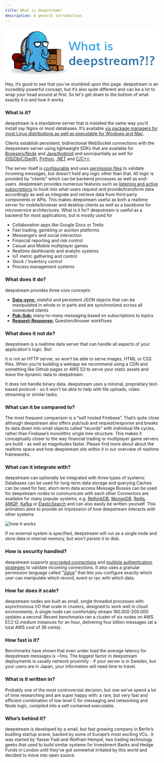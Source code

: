 ```yaml
---
title: What is deepstream?
description: A general introduction
---
```

<style type="text/css">
.main-title{display:none}
.content li {
    padding: 0 20px;
    position: relative;
    line-height: 26px;
}</style>
![What is deepstream?](what-is-deepstream-header.png)

Hey, it’s good to see that you’ve stumbled upon this page. deepstream is an incredibly powerful concept, but it’s also quite different and can be a lot to wrap your head around at first. So let's get down to the bottom of what exactly it is and how it works.

### What is it?
deepstream is a standalone server that is installed the same way you’d install say Nginx or most databases. It’s available [via package managers for most Linux distributions as well as executable for Windows and Mac](/install/).

Clients establish persistent, bidirectional WebSocket connections with the deepstream server using lightweight SDKs that are available for [Browsers/Node](/tutorials/core/getting-started-quickstart/#getting-the-client) and [Java/Android](/install/android/) and soon/partially as well for [iOS(ObjC/Swift)](https://github.com/deepstreamIO/deepstream.io/issues/68), [Python](https://github.com/deepstreamIO/deepstream.io/issues/72), [.NET](https://github.com/deepstreamIO/deepstream.io/issues/70) and [C/C++](/deepstreamIO/deepstream.io/issues/69).

The server itself is [configurable](/docs/server/configuration/) and uses [permission files](/tutorials/core/permission-conf-simple/) to validate incoming messages, but doesn’t hold any logic other than that. All logic is provided by “clients” which can be backend processes as well as end-users. deepstream provides numerous features such as [listening and active subscriptions](/tutorials/core/active-data-providers/) to hook into what users request and provide/transform data accordingly as well as integrate and retrieve data from third party components or APIs.
This makes deepstream useful as both a realtime server for mobile/browser and desktop clients as well as a backbone for microservice architectures.
What is it for?
deepstream is useful as a backend for most applications, but is mostly used for

- Collaboration apps like Google Docs or Trello
- Fast trading, gambling or auction platforms
- Messengers and social interaction
- Financial reporting and risk control
- Casual and Mobile multiplayer games
- Realtime dashboards and analytic systems
- IoT metric gathering and control
- Stock / Inventory control
- Process management systems

### What does it do?
deepstream provides three core concepts:
- **[Data-sync:](/tutorials/core/datasync-records/)** stateful and persistent JSON objects that can be manipulated in whole or in parts and are synchronized across all connected clients
- **[Pub-Sub:](/tutorials/core/pubsub-events/)** many-to-many messaging based on subscriptions to topics
- **[Request-Response:](/tutorials/core/request-response-rpc/)** Question/Answer workflows

### What does it not do?
deepstream is a realtime data server that can handle all aspects of your application's logic. But: 

It is not an HTTP server, so won’t be able to serve images, HTML or CSS files. When you’re building a webapp we recommend using a CDN and something like Github pages or AWS S3 to serve your static assets and leave the dynamic data to deepstream.

It does not handle binary data. deepstream uses a minimal, proprietary text-based protocol - so it won’t be able to help with file uploads, video streaming or similar tasks.

### What can it be compared to?
The most frequent comparison is a “self hosted Firebase”. That’s quite close although deepstream also offers pub/sub and request/response and breaks its data down into small objects called “records” with individual life cycles, rather than Firebase’s monolithic single tree structure. This makes it conceptually closer to the way financial trading or multiplayer game servers are build - as well as magnitudes faster. Please find more about about the realtime space and how deepstream sits within it in our overview of realtime frameworks.

### What can it integrate with?
deepstream can optionally be integrated with three types of systems:
Databases can be used for long-term data storage and querying
Caches can be used for fast, short-term data access
Message Busses can be used for deepstream nodes to communicate with each other
Connectors are available for many popular systems, e.g. [RethinkDB](/tutorials/integrations/db-rethinkdb/), [MongoDB](/tutorials/integrations/db-mongodb/), [Redis](/tutorials/integrations/cache-redis/), [AMQP](/tutorials/integrations/msg-amqp/), [Kafka](/tutorials/integrations/msg-kafka/) or [ElasticSearch](/tutorials/integrations/db-elasticsearch/) and can also easily be written yourself. This animation aims to provide an impression of how deepstream interacts with other systems

![how it works](/tutorials/core/cluster-messaging/internal-workings.svg)

If no external system is specified, deepstream will run as a single node and store data in internal memory, but won't persist it to disk.

### How is security handled?
deepstream supports [encrypted connections](/tutorials/core/security-overview/) and [multiple authentication strategies](/tutorials/core/auth-http-webhook/) to validate incoming connections. It also uses a granular permission language called “[Valve](/tutorials/core/permission-conf-simple/)” that lets you configure exactly which user can manipulate which record, event or rpc with which data.

### How far does it scale?
deepstream nodes are built as small, single threaded processes with asynchronous I/O that scale in clusters, designed to work well in cloud environments. A single node can comfortably stream 160.000-200.000 updates a second.
Recent benchmarks ran a cluster of six nodes on AWS EC2 t2.medium instances for an hour, delivering four billion messages (at a total AWS cost of 36 cents).

### How fast is it?
Benchmarks have shown that even under load the average latency for deepstream messages is ~1ms. The biggest factor in deepstream deployments is usually network proximity - if your server is in Sweden, but your users are in Japan, your information will need time to travel.

### What is it written in?
Probably one of the most controversial decision, but one we’ve spend a lot of time researching and are super happy with: a rare, but very fast and efficient combination of low level C for messaging and networking and Node logic, compiled into a self contained executable.

### Who’s behind it?
deepstream is developed by a small, but fast growing company in Berlin’s bustling startup scene, backed by some of Europe’s most exciting VCs.. It was started by Yasser Fadl and Wolfram Hempel, two trading technology geeks that used to build similar systems for Investment Banks and Hedge Funds in London until they’ve got somewhat irritated by this world and decided to move into open source.
